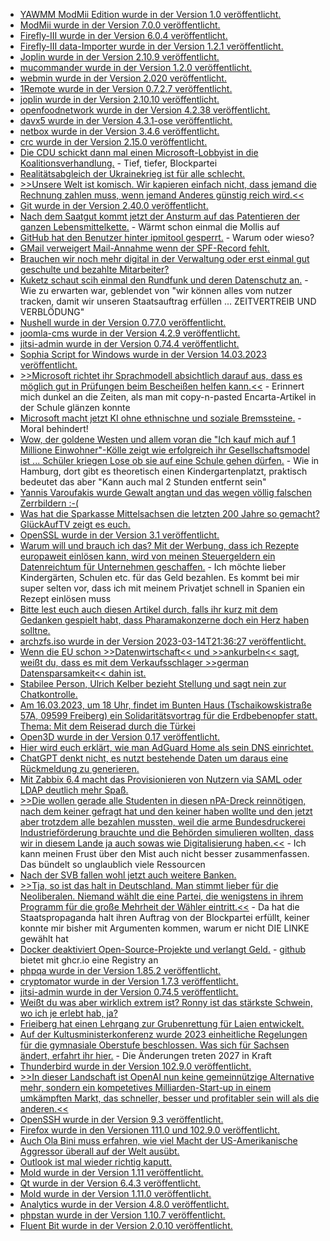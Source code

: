 * [YAWMM ModMii Edition wurde in der Version 1.0 veröffentlicht.](https://wiidatabase.de/yawmm-modmii-edition-v1-0/)
* [ModMii wurde in der Version 7.0.0 veröffentlicht.](https://wiidatabase.de/modmii-v7-0-0/)
* [Firefly-III wurde in der Version 6.0.4 veröffentlicht.](https://github.com/firefly-iii/firefly-iii/releases/tag/v6.0.4)
* [Firefly-III data-Importer wurde in der Version 1.2.1 veröffentlicht.](https://github.com/firefly-iii/data-importer/releases/tag/v1.2.1)
* [Joplin wurde in der Version 2.10.9 veröffentlicht.](https://github.com/laurent22/joplin/releases/tag/v2.10.9)
* [mucommander wurde in der Version 1.2.0 veröffentlicht.](https://github.com/mucommander/mucommander/releases/tag/1.2.0)
* [webmin wurde in der Version 2.020 veröffentlicht.](https://github.com/webmin/webmin/releases/tag/2.020)
* [1Remote wurde in der Version 0.7.2.7 veröffentlicht.](https://github.com/1Remote/1Remote/releases/tag/0.7.2.7)
* [joplin wurde in der Version 2.10.10 veröffentlicht.](https://github.com/laurent22/joplin/releases/tag/v2.10.10)
* [openfoodnetwork wurde in der Version 4.2.38 veröffentlicht.](https://github.com/openfoodfoundation/openfoodnetwork/releases/tag/v4.2.38)
* [davx5 wurde in der Version 4.3.1-ose veröffentlicht.](https://github.com/bitfireAT/davx5-ose/releases/tag/v4.3.1-ose)
* [netbox wurde in der Version 3.4.6 veröffentlicht.](https://github.com/netbox-community/netbox/releases/tag/v3.4.6)
* [crc wurde in der Version 2.15.0 veröffentlicht.](https://github.com/crc-org/crc/releases/tag/v2.15.0)
* [Die CDU schickt dann mal einen Microsoft-Lobbyist in die Koalitionsverhandlung.](http://blog.fefe.de/?ts=9af15398) - Tief, tiefer, Blockpartei
* [Realitätsabgleich der Ukrainekrieg ist für alle schlecht.](http://blog.fefe.de/?ts=9af19a99)
* [>>Unsere Welt ist komisch. Wir kapieren einfach nicht, dass jemand die Rechnung zahlen muss, wenn jemand Anderes günstig reich wird.<<](http://blog.fefe.de/?ts=9af1cbd6)
* [Git wurde in der Version 2.40.0 veröffentlicht.](https://lwn.net/Articles/926033/)
* [Nach dem Saatgut kommt jetzt der Ansturm auf das Patentieren der ganzen Lebensmittelkette.](https://netzfrauen.org/2023/03/13/seed/) - Wärmt schon einmal die Mollis auf
* [GitHub hat den Benutzer hinter ipmitool gesperrt.](https://www.phoronix.com/news/ipmitool-GitHub-Suspended) - Warum oder wieso?
* [GMail verweigert Mail-Annahme wenn der SPF-Record fehlt.](https://www.borncity.com/blog/2023/03/13/gmail-verweigert-die-mail-annahme/)
* [Brauchen wir noch mehr digital in der Verwaltung oder erst einmal gut geschulte und bezahlte Mitarbeiter?](https://www.borncity.com/blog/2023/03/13/it-sicherheitsvorflle-in-deutschen-kommunalverwaltungen/)
* [Kuketz schaut scih einmal den Rundfunk und deren Datenschutz an.](https://www.kuketz-blog.de/google-analytics-beim-bayerischen-rundfunk-und-die-lascheste-datenschutzbehoerde-europas-das-ttdsg-teil4/) - Wie zu erwarten war, geblendet von "wir können alles vom nutzer tracken, damit wir unseren Staatsauftrag erfüllen ... ZEITVERTREIB UND VERBLÖDUNG"
* [Nushell wurde in der Version 0.77.0 veröffentlicht.](https://github.com/nushell/nushell/releases/tag/0.77.0)
* [joomla-cms wurde in der Version 4.2.9 veröffentlicht.](https://github.com/joomla/joomla-cms/releases/tag/4.2.9)
* [jitsi-admin wurde in der Version 0.74.4 veröffentlicht.](https://github.com/H2-invent/jitsi-admin/releases/tag/0.74.4)
* [Sophia Script for Windows wurde in der Version 14.03.2023 veröffentlicht.](https://github.com/farag2/Sophia-Script-for-Windows/releases/tag/6.4.1)
* [>>Microsoft richtet ihr Sprachmodell absichtlich darauf aus, dass es möglich gut in Prüfungen beim Bescheißen helfen kann.<<](http://blog.fefe.de/?ts=9aee1dcb) - Erinnert mich dunkel an die Zeiten, als man mit copy-n-pasted Encarta-Artikel in der Schule glänzen konnte
* [Microsoft macht jetzt KI ohne ethnischne und soziale Bremssteine.](http://blog.fefe.de/?ts=9aeef939) - Moral behindert!
* [Wow, der goldene Westen und allem voran die "Ich kauf mich auf 1 Millione Einwohner"-Kölle zeigt wie erfolgreich ihr Gesellschaftsmodel ist ... Schüler kriegen Lose ob sie auf eine Schule gehen dürfen.](http://blog.fefe.de/?ts=9aee53da) - Wie in Hamburg, dort gibt es theoretisch einen Kindergartenplatzt, praktisch bedeutet das aber "Kann auch mal 2 Stunden entfernt sein"
* [Yannis Varoufakis wurde Gewalt angtan und das wegen völlig falschen Zerrbildern :-(](http://blog.fefe.de/?ts=9aee7407)
* [Was hat die Sparkasse Mittelsachsen die letzten 200 Jahre so gemacht? GlückAufTV zeigt es euch.](https://www.youtube.com/watch?v=6KPTK1PtOQE)
* [OpenSSL wurde in der Version 3.1 veröffentlicht.](https://www.phoronix.com/news/OpenSSL-3.1-Released)
* [Warum will und brauch ich das? Mit der Werbung, dass ich Rezepte europaweit einlösen kann, wird von meinen Steuergeldern ein Datenreichtum für Unternehmen geschaffen.](https://netzpolitik.org/2023/european-health-data-space-ein-datenraum-voller-ungereimtheiten/) - Ich möchte lieber Kindergärten, Schulen etc. für das Geld bezahlen. Es kommt bei mir super selten vor, dass ich mit meinem Privatjet schnell in Spanien ein Rezept einlösen muss
* [Bitte lest euch auch diesen Artikel durch, falls ihr kurz mit dem Gedanken gespielt habt, dass Pharamakonzerne doch ein Herz haben solltne.](https://impfentscheidung.online/das-darf-sich-nicht-wiederholen-desaster-bei-rsv-impfstoffen/)
* [archzfs.iso wurde in der Version 2023-03-14T21:36:27 veröffentlicht.](https://archzfs.leibelt.de/)
* [Wenn die EU schon >>Datenwirtschaft<< und >>ankurbeln<< sagt, weißt du, dass es mit dem Verkaufsschlager >>german Datensparsamkeit<< dahin ist.](https://netzpolitik.org/2023/data-act-eu-parlament-hofft-auf-schier-unendliche-datenmengen/)
* [Stabilee Person, Ulrich Kelber bezieht Stellung und sagt nein zur Chatkontrolle.](https://netzpolitik.org/2023/jahresbericht-bundesdatenschutzbeauftragter-watscht-chatkontrolle-ab/)
* [Am 16.03.2023, um 18 Uhr, findet im Bunten Haus (Tschaikowskistraße 57A, 09599 Freiberg) ein Solidaritätsvortrag für die Erdbebenopfer statt. Thema: Mit dem Reiserad durch die Türkei](http://freibergeragenda21.de/solivortrag-tuerkei/)
* [Open3D wurde in der Version 0.17 veröffentlicht.](https://www.phoronix.com/news/Open3D-0.17-Released)
* [Hier wird euch erklärt, wie man AdGuard Home als sein DNS einrichtet.](https://opensource.com/article/23/3/open-source-dns-server)
* [ChatGPT denkt nicht, es nutzt bestehende Daten um daraus eine Rückmeldung zu generieren.](https://www.bleepingcomputer.com/news/security/chatgpt-may-be-a-bigger-cybersecurity-risk-than-an-actual-benefit/)
* [Mit Zabbix 6.4 macht das Provisionieren von Nutzern via SAML oder LDAP deutlich mehr Spaß.](https://blog.zabbix.com/just-in-time-user-provisioning-explained/25515/)
* [>>Die wollen gerade alle Studenten in diesen nPA-Dreck reinnötigen, nach dem keiner gefragt hat und den keiner haben wollte und den jetzt aber trotzdem alle bezahlen mussten, weil die arme Bundesdruckerei Industrieförderung brauchte und die Behörden simulieren wollten, dass wir in diesem Lande ja auch sowas wie Digitalisierung haben.<<](http://blog.fefe.de/?ts=9aecfb88) - Ich kann meinen Frust über den Mist auch nicht besser zusammenfassen. Das bündelt so unglaublich viele Ressourcen
* [Nach der SVB fallen wohl jetzt auch weitere Banken.](http://blog.fefe.de/?ts=9aece909)
* [>>Tja, so ist das halt in Deutschland. Man stimmt lieber für die Neoliberalen. Niemand wählt die eine Partei, die wenigstens in ihrem Programm für die große Mehrheit der Wähler eintritt.<<](http://blog.fefe.de/?ts=9aef1707) - Da hat die Staatspropaganda halt ihren Auftrag von der Blockpartei erfüllt, keiner konnte mir bisher mit Argumenten kommen, warum er nicht DIE LINKE gewählt hat
* [Docker deaktiviert Open-Source-Projekte und verlangt Geld.](https://blog.alexellis.io/docker-is-deleting-open-source-images/) - [github](https://docs.github.com/en/packages/working-with-a-github-packages-registry/working-with-the-container-registry) bietet mit ghcr.io eine Registry an
* [phpqa wurde in der Version 1.85.2 veröffentlicht.](https://github.com/jakzal/phpqa/releases/tag/v1.85.2)
* [cryptomator wurde in der Version 1.7.3 veröffentlicht.](https://github.com/cryptomator/cryptomator/releases/tag/1.7.3)
* [jitsi-admin wurde in der Version 0.74.5 veröffentlicht.](https://github.com/H2-invent/jitsi-admin/releases/tag/0.74.5)
* [Weißt du was aber wirklich extrem ist? Ronny ist das stärkste Schwein, wo ich je erlebt hab, ja?](https://youtu.be/PtDO0ygFHJo?t=134)
* [Frieiberg hat einen Lehrgang zur Grubenrettung für Laien entwickelt.](https://www.mdr.de/video/mdr-videos/c/video-705308.html)
* [Auf der Kultusministerkonferenz wurde 2023 einheitliche Regelungen für die gymnasiale Oberstufe beschlossen. Was sich für Sachsen ändert, erfahrt ihr hier.](https://www.bildung.sachsen.de/blog/index.php/2023/03/16/kultusministerkonferenz-beschliesst-einheitliche-regelungen-fuer-die-gymnasiale-oberstufe/) - Die Änderungen treten 2027 in Kraft
* [Thunderbird wurde in der Version 102.9.0 veröffentlicht.](https://www.borncity.com/blog/2023/03/16/thunderbird-102-9-0/)
* [>>In dieser Landschaft ist OpenAI nun keine gemeinnützige Alternative mehr, sondern ein kompetetives Milliarden-Start-up in einem umkämpften Markt, das schneller, besser und profitabler sein will als die anderen.<<](https://netzpolitik.org/2023/ki-forschung-openai-ist-jetzt-closedai/)
* [OpenSSH wurde in der Version 9.3 veröffentlicht.](https://lwn.net/Articles/926321/)
* [Firefox wurde in den Versionen 111.0 und 102.9.0 veröffentlicht.](https://www.borncity.com/blog/2023/03/16/firefox-111-0-und-102-9-0-esr-freigegeben/)
* [Auch Ola Bini muss erfahren, wie viel Macht der US-Amerikanische Aggressor überall auf der Welt ausübt.](https://netzpolitik.org/2023/internetaktivist-ecuador-laesst-ola-bini-weiterhin-nicht-ausreisen/)
* [Outlook ist mal wieder richtig kaputt.](https://www.borncity.com/blog/2023/03/16/outlook-wegen-kritischer-schwachstelle-cve-2023-23397-patchen/)
* [Mold wurde in der Version 1.11 veröffentlicht.](https://www.phoronix.com/news/Mold-1.11-Released)
* [Qt wurde in der Version 6.4.3 veröffentlicht.](https://www.phoronix.com/news/Qt-6.4.3-Released)
* [Mold wurde in der Version 1.11.0 veröffentlicht.](https://github.com/rui314/mold/releases/tag/v1.11.0)
* [Analytics wurde in der Version 4.8.0 veröffentlicht.](https://github.com/Rello/analytics/releases/tag/4.8.0)
* [phpstan wurde in der Version 1.10.7 veröffentlicht.](https://github.com/phpstan/phpstan/releases/tag/1.10.7)
* [Fluent Bit wurde in der Version 2.0.10 veröffentlicht.](https://github.com/fluent/fluent-bit/releases/tag/v2.0.10)

